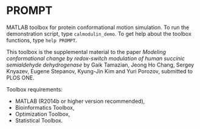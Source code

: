 PROMPT
======

MATLAB toolbox for protein conformational motion simulation. To run the
demonstration script, type `calmodulin_demo`. To get help about the toolbox
functions, type `help PROMPT`.

This toolbox is the supplemental material to the paper *Modeling 
conformational change by redox-switch modulation of human succinic
semialdehyde dehydrogenase* by Gaik Tamazian, Jeong Ho Chang, Sergey
Knyazev, Eugene Stepanov, Kyung-Jin Kim and Yuri Porozov, submitted to
PLOS ONE.

Toolbox requirements:

- MATLAB (R2014b or higher version recommended),
- Bioinformatics Toolbox,
- Optimization Toolbox,
- Statistical Toolbox.
